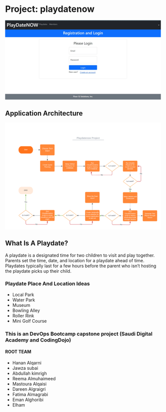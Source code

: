 # Project: playdatenow

<p align="center">
 <img src="playdatenow.jpg" width="1000"  alt="accessibility text">
</p>

<h2> Application Architecture</h2>
<p align="center">
 <img src="playdatenow.png" width="1000"  alt="accessibility text">
</p>

<h2>What Is A Playdate?</h2>

<p>A playdate is a designated time for two children to visit and play together. Parents set the time, date, and location for a playdate ahead of time. Playdates typically last for a few hours before the parent who isn’t hosting the playdate picks up their child.</p>
 <h3>Playdate Place And Location Ideas</h3>
<ul>
  <li>Local Park</li>
  <li>Water Park</li>
  <li>Museum</li>
  <li>Bowling Alley</li>
  <li>Roller Rink</li>
  <li>Mini Golf Course</li>
</ul>


<h3>This is an DevOps Bootcamp capstone project (Saudi Digital Academy and CodingDojo)</h3>




<p>
 <h4 >ROOT TEAM</h4>
 <ul>
 <li>Hanan Alqarni</li>
  <li>Jawza subai</li>
  <li>Abdullah kimrigh</li>
  <li>Reema Almuhaimeed</li>
  <li>Mastoura Alqaisi</li>
  <li>Dareen Algraigri</li>
  <li>Fatima Almagrabi</li>
  <li>Eman Alghoribi</li>
  <li>Elham</li>
</ul>

</p>
